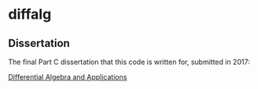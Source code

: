 # diffalg

## Dissertation
The final Part C dissertation that this code is written for, submitted in 2017:

[Differential Algebra and Applications](http://tanbur.github.io/diffalg/dissertation/differential_algebra_and_applications.pdf)
